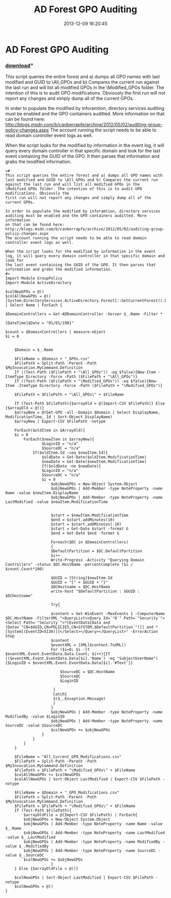 ﻿---
pid:            4679
parent:         0
children:       
poster:         Agnostracised
title:          AD Forest GPO Auditing
date:           2013-12-09 16:20:45
format:         posh
---

# AD Forest GPO Auditing

### [download](4679.ps1)"

This script queries the entire forest and a) dumps all GPO names with last modified and GUID to \All_GPOs and b) Compares the current run
against the last run and will list all modified GPOs in the \Modified_GPOs folder. The intention of this is to audit GPO modifications. Obviously the
first run will not report any changes and simply dump all of the current GPOs.

In order to populate the modified by inforamtion, directory services auditing must be enabled and the GPO containers auditted. More information
on that can be found here: http://blogs.msdn.com/b/canberrapfe/archive/2012/05/02/auditing-group-policy-changes.aspx
The account running the script needs to be able to read domain controller event logs as well.

When the script looks for the modified by information in the event log, it will query every domain controller in that specific domain and look for
the last event containing the GUID of the GPO. It then parses that information and grabs the modified information.

```posh
<#
This script queries the entire forest and a) dumps all GPO names with last modified and GUID to \All_GPOs and b) Compares the current run
against the last run and will list all modified GPOs in the \Modified_GPOs folder. The intention of this is to audit GPO modifications. Obviously the
first run will not report any changes and simply dump all of the current GPOs.

In order to populate the modified by inforamtion, directory services auditing must be enabled and the GPO containers auditted. More information
on that can be found here: http://blogs.msdn.com/b/canberrapfe/archive/2012/05/02/auditing-group-policy-changes.aspx
The account running the script needs to be able to read domain controller event logs as well.

When the script looks for the modified by information in the event log, it will query every domain controller in that specific domain and look for
the last event containing the GUID of the GPO. It then parses that information and grabs the modified information.
#>
Import-Module GroupPolicy
Import-Module ActiveDirectory

$colNewGPOs = @()
$colAllNewGPOs = @()
[System.DirectoryServices.ActiveDirectory.Forest]::GetCurrentForest().Domains | Select Name | ForEach {

$DomainControllers = Get-ADDomainController -Server $_.Name -Filter *

[DateTime]$Date = "01/01/1981"

$count = $DomainControllers | measure-object
$i = 0


    $Domain = $_.Name

    $FileName = $Domain + "_GPOs.csv"
    $FilePath = Split-Path -Parent -Path $MyInvocation.MyCommand.Definition
    If ((Test-Path ($FilePath + "\All_GPOs")) -eq $false){New-Item -ItemType Directory -Force -Path ($FilePath + "\All_GPOs")}
    If ((Test-Path ($FilePath + "\Modified_GPOs")) -eq $false){New-Item -ItemType Directory -Force -Path ($FilePath + "\Modified_GPOs")}

    $FilePath = $FilePath + "\All_GPOs\" + $FileName
   
    If (Test-Path $FilePath){$arrayOld = @(Import-CSV $FilePath)} Else {$arrayOld = @()}
    $arrayNew = @(Get-GPO -all -Domain $Domain | Select DisplayName, ModificationTime, Id | Sort-Object DisplayName)
    $arrayNew | Export-CSV $FilePath -notype

    ForEach($oldItem in $ArrayOld){
    $i = 0
        ForEach($newItem in $arrayNew){
                $LoginID = "n/a"
                $SourceDC = "n/a"
            If($oldItem.Id -ceq $newItem.Id){
                $oldDate = Get-Date($oldItem.ModificationTime)
                $newDate = Get-Date($newItem.ModificationTime)
                If($oldDate -ne $newDate){
                $LoginID = "n/a"
                $SourceDC = "n/a"
                $i = 0
                    $objNewGPOs = New-Object System.Object
                    $objNewGPOs | Add-Member -type NoteProperty -name Name -value $newItem.DisplayName
                    $objNewGPOs | Add-Member -type NoteProperty -name LastModified -value $newItem.ModificationTime
                    
                    
                    $start = $newItem.ModificationTime
                    $end = $start.addMinutes(10)
                    $start = $start.addMinutes(-10)
                    $start = Get-Date $start -format G
                    $end = Get-Date $end -format G
                    
                    Foreach($DC in $DomainControllers)
                    {
                    $DefaultPartition = $DC.DefaultPartition
                    $i++
                    Write-Progress -Activity "Querying Domain Controllers" -status $DC.HostName -percentComplete ($i / $count.Count*100)
                    
                    $GUID = [String]$newItem.Id
                    $GUID = "{" + $GUID + "}"
                    $DCHostname = $DC.HostName
                    write-host "$DefaultPartition : $GUID : $DCHostname"
                                        
                    Try{
                    
                    $content = Get-WinEvent -MaxEvents 1 -ComputerName $DC.HostName -FilterXML "<QueryList><Query Id=`"0`" Path=`"Security`"><Select Path=`"Security`">*[EventData[Data and (Data=`"CN=$GUID,CN=POLICIES,CN=SYSTEM,$DefaultPartition`")]] and *[System[(EventID=5136)]]</Select></Query></QueryList>" -ErrorAction Stop
                    $content
                    $eventXML = [XML]$content.ToXML()
                    For ($i=0; $i -lt $eventXML.Event.EventData.Data.Count; $i++){If (($eventXML.Event.EventData.Data[$i].'Name') -eq "SubjectUserName"){$LoginID = $eventXML.Event.EventData.Data[$i].'#Text'}}

                        $SourceDC = $DC.HostName
                        $SourceDC
                        $LoginID
                    
                     }
                     Catch{
                     $($_.Exception.Message)
                     }   
                    }
                    $objNewGPOs | Add-Member -type NoteProperty -name ModifiedBy -value $LoginID
                    $objNewGPOs | Add-Member -type NoteProperty -name SourceDC -value $SourceDC
                    $colNewGPOs += $objNewGPOs
                }
            }
        }
    }
    
    $FileName = "All_Current_GPO_Modifications.csv"
    $FilePath = Split-Path -Parent -Path $MyInvocation.MyCommand.Definition
    $FilePath = $FilePath + "\Modified_GPOs\" + $FileName
    $colAllNewGPOs += $colNewGPOs
    $colAllNewGPOs | Sort-Object LastModified | Export-CSV $FilePath -notype
    
    $FileName = $Domain + "_GPO_Modifications.csv"
    $FilePath = Split-Path -Parent -Path $MyInvocation.MyCommand.Definition
    $FilePath = $FilePath + "\Modified_GPOs\" + $FileName
    If (Test-Path $FilePath){
        $arrayOldFile = @(Import-CSV $FilePath) | ForEach{
        $objNewGPOs = New-Object System.Object
        $objNewGPOs | Add-Member -type NoteProperty -name Name -value $_.Name
        $objNewGPOs | Add-Member -type NoteProperty -name LastModified -value $_.LastModified
        $objNewGPOs | Add-Member -type NoteProperty -name ModifiedBy -value $_.ModifiedBy
        $objNewGPOs | Add-Member -type NoteProperty -name SourceDC -value $_.SourceDC
        $colNewGPOs += $objNewGPOs
                    }
    } Else {$arrayOldFile = @()}
        
    $colNewGPOs | Sort-Object LastModified | Export-CSV $FilePath -notype
    $colNewGPOs = @()
}
```
